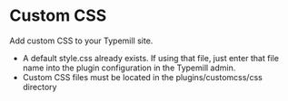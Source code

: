 # Custom CSS
Add custom CSS to your Typemill site.

* A default style.css already exists. If using that file, just enter that file name into the plugin configuration in the Typemill admin.
* Custom CSS files must be located in the plugins/customcss/css directory
